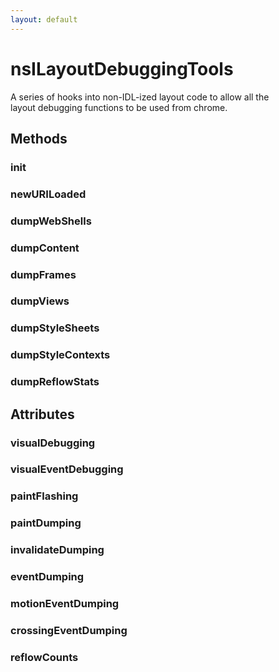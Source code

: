 ```yaml
---
layout: default
---
```


# nsILayoutDebuggingTools #
  
A series of hooks into non-IDL-ized layout code to allow all the  
layout debugging functions to be used from chrome.  
  

## Methods ##

### init ###

### newURILoaded ###

### dumpWebShells ###

### dumpContent ###

### dumpFrames ###

### dumpViews ###

### dumpStyleSheets ###

### dumpStyleContexts ###

### dumpReflowStats ###

## Attributes ##

### visualDebugging ###

### visualEventDebugging ###

### paintFlashing ###

### paintDumping ###

### invalidateDumping ###

### eventDumping ###

### motionEventDumping ###

### crossingEventDumping ###

### reflowCounts ###
